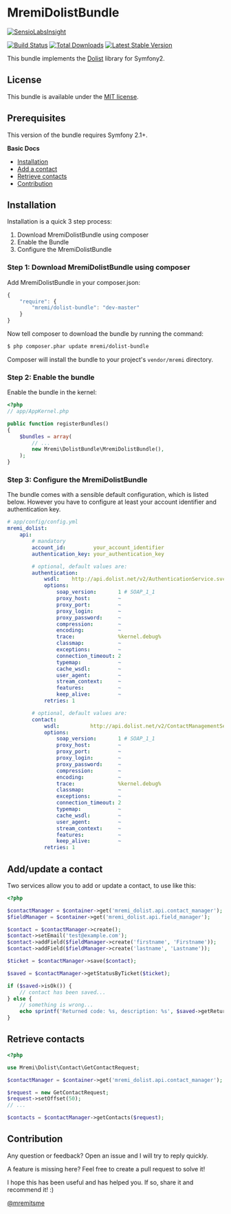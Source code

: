 MremiDolistBundle
=================

[![SensioLabsInsight](https://insight.sensiolabs.com/projects/89c24e51-9896-4a9b-9419-788d2ca7b24a/big.png)](https://insight.sensiolabs.com/projects/89c24e51-9896-4a9b-9419-788d2ca7b24a)

[![Build Status](https://api.travis-ci.org/mremi/DolistBundle.png?branch=master)](https://travis-ci.org/mremi/DolistBundle)
[![Total Downloads](https://poser.pugx.org/mremi/dolist-bundle/downloads.png)](https://packagist.org/packages/mremi/dolist-bundle)
[![Latest Stable Version](https://poser.pugx.org/mremi/dolist-bundle/v/stable.png)](https://packagist.org/packages/mremi/dolist-bundle)

This bundle implements the [Dolist](https://github.com/mremi/Dolist) library for Symfony2.

## License

This bundle is available under the [MIT license](Resources/meta/LICENSE).

## Prerequisites

This version of the bundle requires Symfony 2.1+.

**Basic Docs**

* [Installation](#installation)
* [Add a contact](#add-contact)
* [Retrieve contacts](#retrieve-contacts)
* [Contribution](#contribution)

<a name="installation"></a>

## Installation

Installation is a quick 3 step process:

1. Download MremiDolistBundle using composer
2. Enable the Bundle
3. Configure the MremiDolistBundle

### Step 1: Download MremiDolistBundle using composer

Add MremiDolistBundle in your composer.json:

```js
{
    "require": {
        "mremi/dolist-bundle": "dev-master"
    }
}
```

Now tell composer to download the bundle by running the command:

``` bash
$ php composer.phar update mremi/dolist-bundle
```

Composer will install the bundle to your project's `vendor/mremi` directory.

### Step 2: Enable the bundle

Enable the bundle in the kernel:

``` php
<?php
// app/AppKernel.php

public function registerBundles()
{
    $bundles = array(
        // ...
        new Mremi\DolistBundle\MremiDolistBundle(),
    );
}
```

### Step 3: Configure the MremiDolistBundle

The bundle comes with a sensible default configuration, which is listed below.
However you have to configure at least your account identifier and
authentication key.

```yaml
# app/config/config.yml
mremi_dolist:
    api:
        # mandatory
        account_id:         your_account_identifier
        authentication_key: your_authentication_key

        # optional, default values are:
        authentication:
            wsdl:    http://api.dolist.net/v2/AuthenticationService.svc?wsdl
            options:
                soap_version:       1 # SOAP_1_1
                proxy_host:         ~
                proxy_port:         ~
                proxy_login:        ~
                proxy_password:     ~
                compression:        ~
                encoding:           ~
                trace:              %kernel.debug%
                classmap:           ~
                exceptions:         ~
                connection_timeout: 2
                typemap:            ~
                cache_wsdl:         ~
                user_agent:         ~
                stream_context:     ~
                features:           ~
                keep_alive:         ~
            retries: 1

        # optional, default values are:
        contact:
            wsdl:          http://api.dolist.net/v2/ContactManagementService.svc?wsdl
            options:
                soap_version:       1 # SOAP_1_1
                proxy_host:         ~
                proxy_port:         ~
                proxy_login:        ~
                proxy_password:     ~
                compression:        ~
                encoding:           ~
                trace:              %kernel.debug%
                classmap:           ~
                exceptions:         ~
                connection_timeout: 2
                typemap:            ~
                cache_wsdl:         ~
                user_agent:         ~
                stream_context:     ~
                features:           ~
                keep_alive:         ~
            retries: 1
```

<a name="add-contact"></a>

## Add/update a contact

Two services allow you to add or update a contact, to use like this:

```php
<?php

$contactManager = $container->get('mremi_dolist.api.contact_manager');
$fieldManager = $container->get('mremi_dolist.api.field_manager');

$contact = $contactManager->create();
$contact->setEmail('test@example.com');
$contact->addField($fieldManager->create('firstname', 'Firstname'));
$contact->addField($fieldManager->create('lastname', 'Lastname'));

$ticket = $contactManager->save($contact);

$saved = $contactManager->getStatusByTicket($ticket);

if ($saved->isOk()) {
    // contact has been saved...
} else {
    // something is wrong...
    echo sprintf('Returned code: %s, description: %s', $saved->getReturnCode(), $saved->getDescription());
}
```

<a name="retrieve-contacts"></a>

## Retrieve contacts

```php
<?php

use Mremi\Dolist\Contact\GetContactRequest;

$contactManager = $container->get('mremi_dolist.api.contact_manager');

$request = new GetContactRequest;
$request->setOffset(50);
// ...

$contacts = $contactManager->getContacts($request);
```

<a name="contribution"></a>

## Contribution

Any question or feedback? Open an issue and I will try to reply quickly.

A feature is missing here? Feel free to create a pull request to solve it!

I hope this has been useful and has helped you. If so, share it and recommend
it! :)

[@mremitsme](https://twitter.com/mremitsme)
